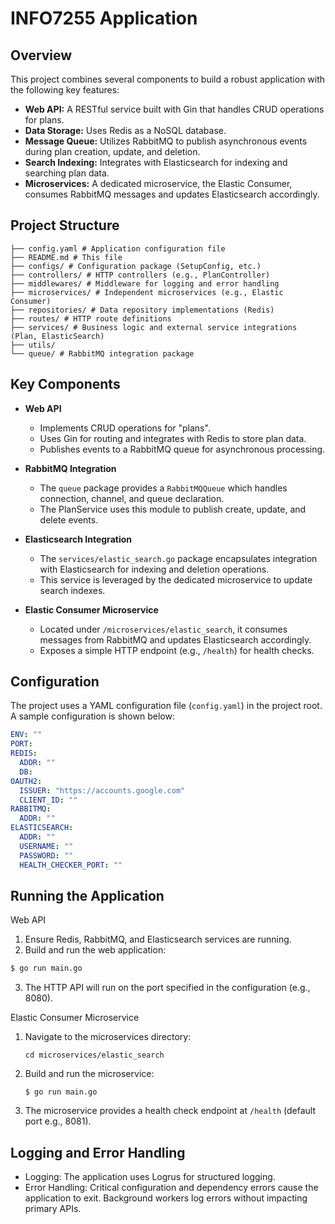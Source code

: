 # INFO7255 Application

## Overview

This project combines several components to build a robust application with the following key features:
- **Web API:** A RESTful service built with Gin that handles CRUD operations for plans.
- **Data Storage:** Uses Redis as a NoSQL database.
- **Message Queue:** Utilizes RabbitMQ to publish asynchronous events during plan creation, update, and deletion.
- **Search Indexing:** Integrates with Elasticsearch for indexing and searching plan data.
- **Microservices:** A dedicated microservice, the Elastic Consumer, consumes RabbitMQ messages and updates Elasticsearch accordingly.

## Project Structure
```
├── config.yaml # Application configuration file
├── README.md # This file 
├── configs/ # Configuration package (SetupConfig, etc.) 
├── controllers/ # HTTP controllers (e.g., PlanController) 
├── middlewares/ # Middleware for logging and error handling 
├── microservices/ # Independent microservices (e.g., Elastic Consumer) 
├── repositories/ # Data repository implementations (Redis) 
├── routes/ # HTTP route definitions 
├── services/ # Business logic and external service integrations (Plan, ElasticSearch) 
├── utils/
└── queue/ # RabbitMQ integration package
```

## Key Components

- **Web API**
  - Implements CRUD operations for "plans".
  - Uses Gin for routing and integrates with Redis to store plan data.
  - Publishes events to a RabbitMQ queue for asynchronous processing.

- **RabbitMQ Integration**
  - The `queue` package provides a `RabbitMQQueue` which handles connection, channel, and queue declaration.
  - The PlanService uses this module to publish create, update, and delete events.

- **Elasticsearch Integration**
  - The `services/elastic_search.go` package encapsulates integration with Elasticsearch for indexing and deletion operations.
  - This service is leveraged by the dedicated microservice to update search indexes.

- **Elastic Consumer Microservice**
  - Located under `/microservices/elastic_search`, it consumes messages from RabbitMQ and updates Elasticsearch accordingly.
  - Exposes a simple HTTP endpoint (e.g., `/health`) for health checks.

## Configuration

The project uses a YAML configuration file (`config.yaml`) in the project root. A sample configuration is shown below:

```yaml
ENV: ""
PORT: 
REDIS:
  ADDR: ""
  DB: 
OAUTH2:
  ISSUER: "https://accounts.google.com"
  CLIENT_ID: ""
RABBITMQ:
  ADDR: ""
ELASTICSEARCH:
  ADDR: ""
  USERNAME: ""
  PASSWORD: ""
  HEALTH_CHECKER_PORT: ""
```

## Running the Application
Web API
1. Ensure Redis, RabbitMQ, and Elasticsearch services are running.
2. Build and run the web application:
```bash
$ go run main.go
```
3. The HTTP API will run on the port specified in the configuration (e.g., 8080).
   
Elastic Consumer Microservice
1. Navigate to the microservices directory:
   ```
   cd microservices/elastic_search
   ```
2. Build and run the microservice:
   ```
   $ go run main.go
   ```
3. The microservice provides a health check endpoint at `/health` (default port e.g., 8081).

## Logging and Error Handling
- Logging: The application uses Logrus for structured logging.
- Error Handling: Critical configuration and dependency errors cause the application to exit. Background workers log errors without impacting primary APIs.
